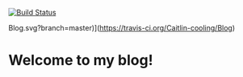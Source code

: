 [![Build Status](https://travis-ci.org/Caitlin-cooling/Blog.svg?branch=master)](https://travis-ci.org/Caitlin-cooling/Blog)

Blog.svg?branch=master)](https://travis-ci.org/Caitlin-cooling/Blog)

# Welcome to my blog!
